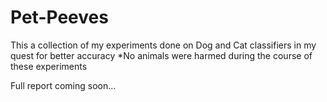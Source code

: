 # Pet-Peeves
This a collection of my experiments done on  Dog and Cat classifiers in my quest for better accuracy
*No animals were harmed during the course of these experiments

Full report coming soon...
